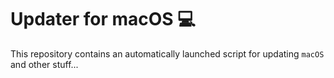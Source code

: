 # Updater for macOS 💻

This repository contains an automatically launched script for updating `macOS` and other stuff...
